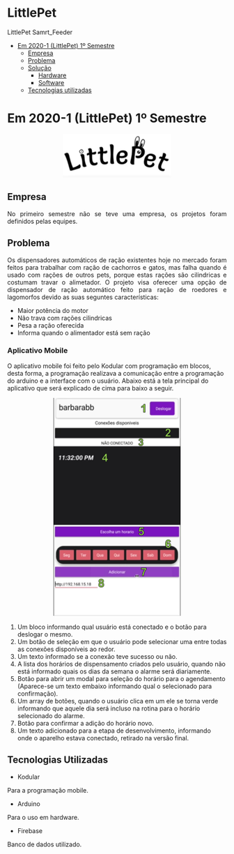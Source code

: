 # LittlePet
LittlePet Samrt_Feeder


   - [Em 2020-1 (LittlePet) 1º Semestre](#em-2020-1-littlepet-1º-semestre)
        - [Empresa](#empresa)
        - [Problema](#problema)
        - [Solução](#solução)
            - [Hardware](#hardware)
            - [Software](#aplicativo-mobile)
        - [Tecnologias utilizadas](#tecnologias-utilizadas)
     

# Em 2020-1 (LittlePet) 1º Semestre
<p align="center">
<img alt="Logo littlePet" src="https://github.com/Barbara-BB/LittlePet/blob/main/Docs/imagens/logo%20little%20pet.png" height="100">
</p>

## Empresa
<p align="justify">
No primeiro semestre não se teve uma empresa, os projetos foram definidos pelas equipes.

## Problema
<p align="justify">
Os dispensadores automáticos de ração existentes hoje no mercado foram feitos para trabalhar com ração de cachorros e gatos, mas falha quando é usado com rações de outros pets, porque estas rações são cilindricas e costumam travar o alimetador.
O projeto visa oferecer uma opção de dispensador de ração automático feito para ração de roedores e lagomorfos devido as suas seguntes características:</p>


* Maior potência do motor
* Não trava com rações cilindricas
* Pesa a ração oferecida
* Informa quando o alimentador está sem ração




### Aplicativo Mobile

O aplicativo mobile foi feito pelo Kodular com programação em blocos, desta forma, a programação realizava a comunicação entre a programação do arduino e a interface com o usuário.
Abaixo está a tela principal do aplicativo que será explicado de cima para baixo a seguir.

<p align="center">
<img alt="tela aplicativo de agendamento" src="https://github.com/Barbara-BB/LittlePet/blob/main/Docs/imagens/tela%20aplicativo%20little%20pet.png" height="500">
</p>

1. Um bloco informando qual usuário está conectado e o botão para deslogar o mesmo.
2. Um botão de seleção em que o usuário pode selecionar uma entre todas as conexões disponíveis ao redor.
3. Um texto informado se a conexão teve sucesso ou não.
4. A lista dos horários de dispensamento criados pelo usuário, quando não está informado quais os dias da semana o alarme será diariamente.
5. Botão para abrir um modal para seleção do horário para o agendamento (Aparece-se um texto embaixo informando qual o selecionado para confirmação).
6. Um array de botões, quando o usuário clica em um ele se torna verde informando que aquele dia será incluso na rotina para o horário selecionado do alarme.
7. Botão para confirmar a adição do horário novo.
8. Um texto adicionado para a etapa de desenvolvimento, informando onde o aparelho estava conectado, retirado na versão final.





## Tecnologias Utilizadas
- Kodular

Para a programação mobile.

- Arduino

Para o uso em hardware.

- Firebase

Banco de dados utilizado.


</p>

